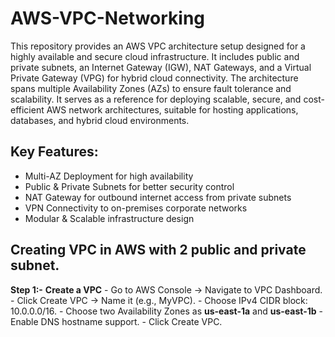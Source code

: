 # AWS-VPC-Networking
This repository provides an AWS VPC architecture setup designed for a highly available and secure cloud infrastructure. It includes public and private subnets, an Internet Gateway (IGW), NAT Gateways, and a Virtual Private Gateway (VPG) for hybrid cloud connectivity. The architecture spans multiple Availability Zones (AZs) to ensure fault tolerance and scalability.
It serves as a reference for deploying scalable, secure, and cost-efficient AWS network architectures, suitable for hosting applications, databases, and hybrid cloud environments.
## Key Features:
 - Multi-AZ Deployment for high availability
 - Public & Private Subnets for better security control
 - NAT Gateway for outbound internet access from private subnets
 - VPN Connectivity to on-premises corporate networks
 - Modular & Scalable infrastructure design
## Creating VPC in AWS with 2 public and private subnet.
  **Step 1:-** **Create a VPC**
    - Go to AWS Console → Navigate to VPC Dashboard.
    - Click Create VPC → Name it (e.g., MyVPC).
    - Choose IPv4 CIDR block: 10.0.0.0/16.
    - Choose two  Availability Zones as **us-east-1a** and **us-east-1b**
    - Enable DNS hostname support.
    - Click Create VPC.


